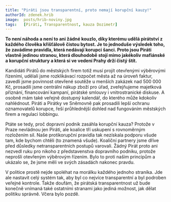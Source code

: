 ```yaml
---
title: "Piráti jsou transparentní, proto nemají korupční kauzy!"
authorId: zdenek.hrib
image: 	posts/hrib-noviny.jpg
tags:   [Piráti, Transparentnost, kauza Dozimetr]
---
```


**To není náhoda a není to ani žádné kouzlo, díky kterému udělá pirátství z každého člověka křišťálově čistou bytost. Je to jednoduše výsledek toho, že zavádíme pravidla, která nedávají korupci šanci. Proto jsou Piráti vlastně jedinou stranou, která dlouhodobě stojí mimo jakékoliv mafiánské a korupční struktury a která si ve vedení Prahy drží čistý štít.**

Kandidáti Pirátů do městských firem totiž musí projít otevřenými výběrovými řízeními, udělali jsme rozklikávací rozpočet města až na úroveň faktur, zavedli jsme povinnost otevřené soutěže u menších zakázek nad 500 000 Kč, prosadili jsme centrální nákup zboží pro úřad, zveřejňujeme majetková přiznání, financování kampaní, pirátské smlouvy i vnitrostranické diskuse. A osobně mám také veřejně dostupný kalendář, do kterého může kdokoliv nahlédnout. Piráti a Pirátky ve Sněmovně pak prosadili lepší ochranu oznamovatelů korupce, řeší průhlednější dohled nad fungováním městských firem a regulaci lobbingu.

Ptáte se tedy, proč dopravní podnik zasáhla korupční kauza? Protože v Praze nevládnou jen Piráti, ale koalice tří uskupení s rovnoměrným rozložením sil. Naše protikorupční pravidla tak nezískala podporu všude tam, kde bychom chtěli (to znamená všude). Koaliční partnery jsme dříve před důsledky netransparentních postupů varovali. Žádný Pirát proto ani nezvedl ruku pro nikoho z představenstva dopravního podniku, protože neprošli otevřeným výběrovým řízením. Bylo to proti našim principům a ukázalo se, že jsme měli ve svých zásadách nakonec pravdu.

V politice prostě nejde spoléhat na morálku každého jednoho straníka. Jde ale nastavit celý systém tak, aby byl co nejvíce transparentní a byl podroben veřejné kontrole. Takže doufám, že pirátská transparentnost už bude konečně vnímaná také ostatními stranami jako jediná možnost, jak dělat politiku správně. Včera bylo pozdě.